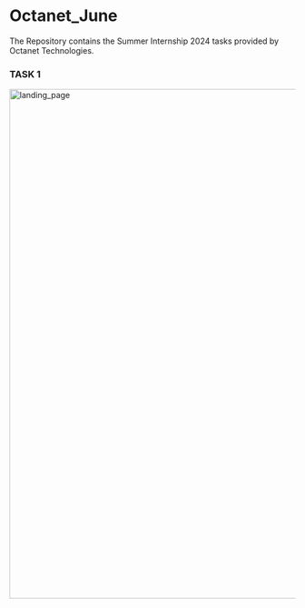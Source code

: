 # Octanet_June
The Repository contains the Summer Internship 2024 tasks provided by Octanet Technologies.

### TASK 1
<img width="897" alt="landing_page" src="https://github.com/gk-1260/Octanet_June/assets/121594197/81c74045-e897-4a10-a426-998c9fe6f3c8">

